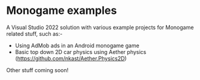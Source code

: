 # Monogame examples

A Visual Studio 2022 solution with various example projects for Monogame related stuff, such as:-

- Using AdMob ads in an Android monogame game
- Basic top down 2D car physics using Aether physics (https://github.com/nkast/Aether.Physics2D)

Other stuff coming soon!

